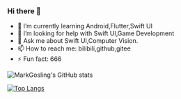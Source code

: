 ### Hi there 👋

- 🌱 I’m currently learning Android,Flutter,Swift UI
- 🤔 I’m looking for help with Swift UI,Game Development
- 💬 Ask me about Swift UI,Computer Vision.
- 📫 How to reach me: bilibili,github,gitee
- ⚡ Fun fact: 666

![MarkGosling's GitHub stats](https://github-readme-stats.vercel.app/api?username=zhuhaoxlj&show_icons=true&count_private=true)

[![Top Langs](https://github-readme-stats.vercel.app/api/top-langs/?username=zhuhaoxlj&layout=donut-vertical&count_private=true&hide=javascript,html)](https://github.com/anuraghazra/github-readme-stats)
